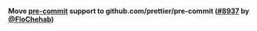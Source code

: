 #### Move [pre-commit](https://github.com/pre-commit/pre-commit) support to github.com/prettier/pre-commit ([#8937](https://github.com/prettier/prettier/pull/8937) by [@FloChehab](https://github.com/FloChehab))
